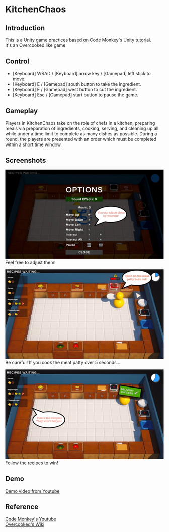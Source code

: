 KitchenChaos
===

## Introduction

This is a Unity game practices based on Code Monkey's Unity tutorial.  
It's an Overcooked like game.  

## Control
- [Keyboard] WSAD / [Keyboard] arrow key / [Gamepad] left stick to move.
- [Keyboard] E / [Gamepad] south button to take the ingredient.
- [Keyboard] F / [Gamepad] west button to cut the ingredient.
- [Keyboard] Esc / [Gamepad] start button to pause the game.

## Gameplay
Players in KitchenChaos take on the role of chefs in a kitchen, preparing meals via preparation of ingredients, 
cooking, serving, and cleaning up all while under a time limit to complete as many dishes as possible. 
During a round, the players are presented with an order which must be completed within a short time window.  

## Screenshots  
![OptionMenu](https://github.com/sta256789/KitchenChaos/blob/main/IMG_1490.jpeg?raw=true)  
Feel free to adjust them!

![StoveWarning](https://github.com/sta256789/KitchenChaos/blob/main/IMG_1491.jpeg?raw=true)  
Be careful! If you cook the meat patty over 5 seconds...

![DeliverySuccess](https://github.com/sta256789/KitchenChaos/blob/main/IMG_1493.jpeg?raw=true)  
Follow the recipes to win!

## Demo
[Demo video from Youtube](https://youtu.be/gZNQ8c4Se9I "Demo")

## Reference
[Code Monkey's Youtube](https://youtu.be/vXBJ4H0pcfk "Tutorial")  
[Overcooked's Wiki](https://en.wikipedia.org/wiki/Overcooked "Overcooked")
